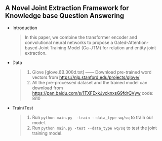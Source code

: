 ## A Novel Joint Extraction Framework for Knowledge base Question Answering

* Introduction
  >  In this paper, we combine the transformer encoder and convolutional neural networks to propose a Gated-Attention-based Joint Training Model (Ga-JTM) for relation and entity joint extraction.
* Data
  > 1. Glove [glove.6B.300d.txt] —— Download pre-trained word vectors from <https://nlp.stanford.edu/projects/glove/>
  > 2. All the pre-processed dataset and the trained model can download from https://pan.baidu.com/s/1TXFExkJvcknxsG9fdrQVyw code: 8i10

* Train/Test
  > 1. Run `python main.py  -train --data_type wq/sq` to train our model.
  > 2. Run `python main.py -test --data_type wq/sq` to test the joint training model.
